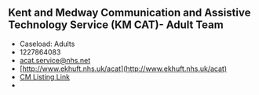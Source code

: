 
## Kent and Medway Communication and Assistive Technology Service (KM CAT)- Adult Team

- Caseload: Adults 
- <i class="fa fa-phone"></i> 1227864083
- <i class="fa fa-envelope"></i> <a href="mailto:acat.service@nhs.net">acat.service@nhs.net</a>
- <i class="fa fa-home"></i> [http://www.ekhuft.nhs.uk/acat](http://www.ekhuft.nhs.uk/acat)
- [CM Listing Link](http://www.communicationmatters.org.uk/contact-assessment-service/km-cat-adults)
- 
